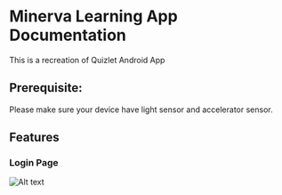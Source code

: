 # Minerva Learning App Documentation
This is a recreation of Quizlet Android App

## Prerequisite:
Please make sure your device have light sensor and accelerator sensor.

## Features

### Login Page
![Alt text](../Screenshots/Login.png "image demo")
